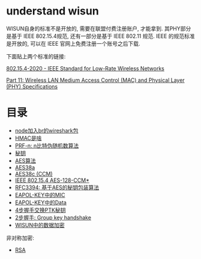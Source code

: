understand wisun
================

WISUN自身的标准不是开放的, 需要在联盟付费注册账户, 才能拿到. 其PHY部分是基于 IEEE
802.15.4规范, 还有一部分是基于 IEEE 802.11 规范. IEEE 的规范标准是开放的, 可以在
IEEE 官网上免费注册一个账号之后下载.

下面贴上两个标准的链接:

[802.15.4-2020 - IEEE Standard for Low-Rate Wireless Networks](https://ieeexplore.ieee.org/document/9144691)

[Part 11: Wireless LAN Medium Access Control (MAC) and Physical Layer (PHY) Specifications](https://ieeexplore.ieee.org/document/9363693)

# 目录

+ [node加入br的wireshark包](./wireshark/20231128/README.md)
+ [HMAC是啥](./hmac/README.md)
+ [PRF-n: n比特伪随机数算法](./ieee80211i_prf/README.md)
+ [秘钥](./key/README.md)
+ [AES算法](./aes/AES.md)
+ [AES38a](./aes/AES38a.md)
+ [AES38c (CCM)](./aes/AES38c.md)
+ [IEEE 802.15.4 AES-128-CCM*](./aes/IEEE802154_AES_CCM.md)
+ [RFC3394: 基于AES的秘钥包装算法](./aes/RFC3394.md)
+ [EAPOL-KEY中的MIC](./wireshark/eapol_key_mic.md)
+ [EAPOL-KEY中的Data](./wireshark/eapol_key_data.md)
+ [4步握手交换PTK秘钥](./wireshark/4way_handshake.md)
+ [2步握手: Group key handshake](./wireshark/2way_handshake.md)
+ [WISUN中的数据加密](./wireshark/data_encrypt.md)


非对称加密:

+ [RSA](./asymmetric/rsa/README.md)

